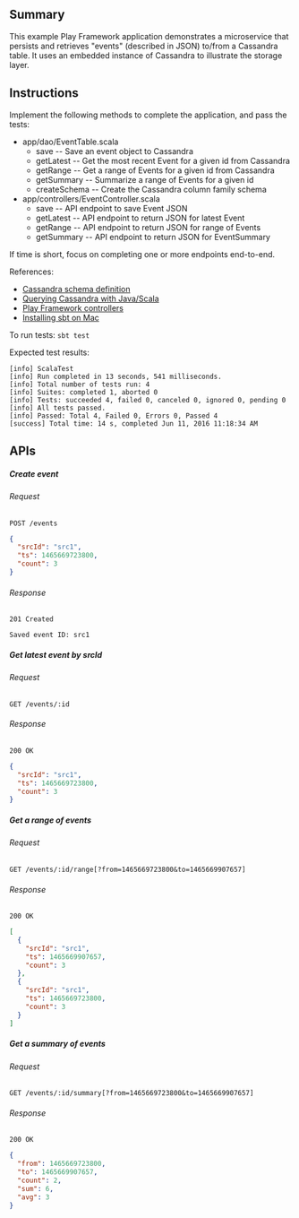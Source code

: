 Summary
-------

This example Play Framework application demonstrates a microservice that persists and retrieves "events" (described in JSON) to/from
a Cassandra table.  It uses an embedded instance of Cassandra to illustrate the storage layer.

Instructions
------------

Implement the following methods to complete the application, and pass the tests:

+ app/dao/EventTable.scala
  + save -- Save an event object to Cassandra
  + getLatest -- Get the most recent Event for a given id from Cassandra
  + getRange -- Get a range of Events for a given id from Cassandra
  + getSummary -- Summarize a range of Events for a given id
  + createSchema -- Create the Cassandra column family schema
+ app/controllers/EventController.scala
  + save -- API endpoint to save Event JSON
  + getLatest -- API endpoint to return JSON for latest Event
  + getRange -- API endpoint to return JSON for range of Events
  + getSummary -- API endpoint to return JSON for EventSummary
  
If time is short, focus on completing one or more endpoints end-to-end.

References:

+ [Cassandra schema definition](https://docs.datastax.com/en/cql/3.1/cql/cql_reference/create_table_r.html?scroll=reference_ds_v3f_vfk_xj__ordering-results)
+ [Querying Cassandra with Java/Scala](https://docs.datastax.com/en/developer/java-driver/2.0/java-driver/reference/queryBuilder_r.html)
+ [Play Framework controllers](https://www.playframework.com/documentation/2.5.x/ScalaActions)
+ [Installing sbt on Mac](http://www.scala-sbt.org/0.13/docs/Installing-sbt-on-Mac.html)

To run tests:
`sbt test`

Expected test results:
```
[info] ScalaTest
[info] Run completed in 13 seconds, 541 milliseconds.
[info] Total number of tests run: 4
[info] Suites: completed 1, aborted 0
[info] Tests: succeeded 4, failed 0, canceled 0, ignored 0, pending 0
[info] All tests passed.
[info] Passed: Total 4, Failed 0, Errors 0, Passed 4
[success] Total time: 14 s, completed Jun 11, 2016 11:18:34 AM
```

APIs
----

##### Create event
###### Request
`POST /events`
```json
{
  "srcId": "src1",
  "ts": 1465669723800,
  "count": 3
}
```
###### Response
```
201 Created
```
```
Saved event ID: src1
```

##### Get latest event by srcId
###### Request
`GET /events/:id`
###### Response
`200 OK`
```json
{
  "srcId": "src1",
  "ts": 1465669723800,
  "count": 3
}
```

##### Get a range of events
###### Request
`GET /events/:id/range[?from=1465669723800&to=1465669907657]`
###### Response
`200 OK`
```json
[
  {
    "srcId": "src1",
    "ts": 1465669907657,
    "count": 3
  },
  {
    "srcId": "src1",
    "ts": 1465669723800,
    "count": 3
  }
]
```

##### Get a summary of events
###### Request
`GET /events/:id/summary[?from=1465669723800&to=1465669907657]`
###### Response
`200 OK`
```json
{
  "from": 1465669723800,
  "to": 1465669907657,
  "count": 2,
  "sum": 6,
  "avg": 3
}
```
